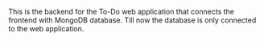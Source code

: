 This is the backend for the To-Do web application that connects the frontend with MongoDB database. Till now the database is only connected to the web application.